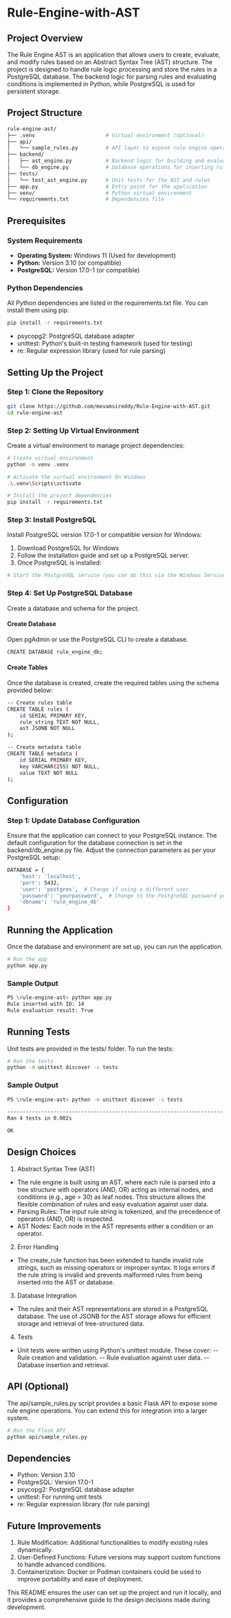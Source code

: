 # Rule-Engine-with-AST

## Project Overview
The Rule Engine AST is an application that allows users to create, evaluate, and modify rules based on an Abstract Syntax Tree (AST) structure. The project is designed to handle rule logic processing and store the rules in a PostgreSQL database. The backend logic for parsing rules and evaluating conditions is implemented in Python, while PostgreSQL is used for persistent storage.

## Project Structure
```bash
rule-engine-ast/
├── .venv                       # Virtual environment (optional)
├── api/
│   └── sample_rules.py         # API layer to expose rule engine operations 
├── backend/
│   ├── ast_engine.py           # Backend logic for building and evaluating AST
│   └── db_engine.py            # Database operations for inserting rules
├── tests/
│   └── test_ast_engine.py      # Unit tests for the AST and rules
├── app.py                      # Entry point for the application
├── venv/                       # Python virtual environment
└── requirements.txt            # Dependencies file
```

## Prerequisites
### System Requirements
- **Operating System:** Windows 11 (Used for development)
- **Python:** Version 3.10 (or compatible)
- **PostgreSQL:** Version 17.0-1 (or compatible)

### Python Dependencies
All Python dependencies are listed in the requirements.txt file. You can install them using pip.
```bash
pip install -r requirements.txt
```
- psycopg2: PostgreSQL database adapter
- unittest: Python's built-in testing framework (used for testing)
- re: Regular expression library (used for rule parsing)

## Setting Up the Project
### Step 1: Clone the Repository
```bash
git clone https://github.com/mevamsireddy/Rule-Engine-with-AST.git
cd rule-engine-ast
```

### Step 2: Setting Up Virtual Environment
Create a virtual environment to manage project dependencies:
```bash
# Create virtual environment
python -m venv .venv

# Activate the virtual environment On Windows
.\.venv\Scripts\activate

# Install the project dependencies
pip install -r requirements.txt
```

### Step 3: Install PostgreSQL

Install PostgreSQL version 17.0-1 or compatible version for Windows:
1. Download PostgreSQL for Windows
2. Follow the installation guide and set up a PostgreSQL server.
3. Once PostgreSQL is installed:
```bash
# Start the PostgreSQL service (you can do this via the Windows Services manager)
```

### Step 4: Set Up PostgreSQL Database
Create a database and schema for the project.
#### Create Database
Open pgAdmin or use the PostgreSQL CLI to create a database.
``` bash
CREATE DATABASE rule_engine_db;
```

#### Create Tables
Once the database is created, create the required tables using the schema provided below:
```bash
-- Create rules table
CREATE TABLE rules (
    id SERIAL PRIMARY KEY,
    rule_string TEXT NOT NULL,
    ast JSONB NOT NULL
);

-- Create metadata table
CREATE TABLE metadata (
    id SERIAL PRIMARY KEY,
    key VARCHAR(255) NOT NULL,
    value TEXT NOT NULL
);
```

## Configuration
### Step 1: Update Database Configuration
Ensure that the application can connect to your PostgreSQL instance. The default configuration for the database connection is set in the backend/db_engine.py file. Adjust the connection parameters as per your PostgreSQL setup:
```bash
DATABASE = {
    'host': 'localhost',
    'port': 5432,
    'user': 'postgres',  # Change if using a different user
    'password': 'yourpassword',  # Change to the PostgreSQL password you set
    'dbname': 'rule_engine_db'
}
```

## Running the Application
Once the database and environment are set up, you can run the application.
```bash
# Run the app
python app.py
```
### Sample Output
```bash
PS \rule-engine-ast> python app.py
Rule inserted with ID: 14
Rule evaluation result: True
```

## Running Tests
Unit tests are provided in the tests/ folder. To run the tests:
```bash
# Run the tests
python -m unittest discover -s tests
```
### Sample Output
``` bash
PS \rule-engine-ast> python -m unittest discover -s tests

----------------------------------------------------------------------
Ran 4 tests in 0.002s

OK
```

## Design Choices
1. Abstract Syntax Tree (AST)
- The rule engine is built using an AST, where each rule is parsed into a tree structure with operators (AND, OR) acting as internal nodes, and conditions (e.g., age > 30) as leaf nodes. This structure allows the flexible combination of rules and easy evaluation against user data.
- Parsing Rules: The input rule string is tokenized, and the precedence of operators (AND, OR) is respected.
- AST Nodes: Each node in the AST represents either a condition or an operator.

2. Error Handling
- The create_rule function has been extended to handle invalid rule strings, such as missing operators or improper syntax. It logs errors if the rule string is invalid and prevents malformed rules from being inserted into the AST or database.

3. Database Integration
- The rules and their AST representations are stored in a PostgreSQL database. The use of JSONB for the AST storage allows for efficient storage and retrieval of tree-structured data.

4. Tests
- Unit tests were written using Python's unittest module. These cover:
-- Rule creation and validation.
-- Rule evaluation against user data.
-- Database insertion and retrieval.

## API (Optional)
The api/sample_rules.py script provides a basic Flask API to expose some rule engine operations. You can extend this for integration into a larger system.
```bash
# Run the Flask API
python api/sample_rules.py
```

## Dependencies
- Python: Version 3.10
- PostgreSQL: Version 17.0-1
- psycopg2: PostgreSQL database adapter
- unittest: For running unit tests
- re: Regular expression library (for rule parsing)

## Future Improvements
1. Rule Modification: Additional functionalities to modify existing rules dynamically.
2. User-Defined Functions: Future versions may support custom functions to handle advanced conditions.
3. Containerization: Docker or Podman containers could be used to improve portability and ease of deployment.


This README ensures the user can set up the project and run it locally, and it provides a comprehensive guide to the design decisions made during development.